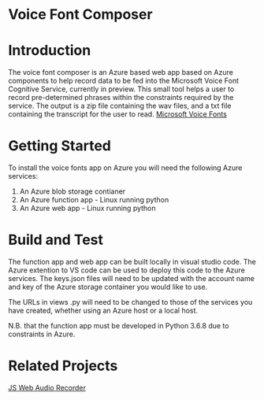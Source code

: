 # Voice Font Composer

# Introduction 
The voice font composer is an Azure based web app based on Azure components to help record data to be fed into the Microsoft Voice Font Cognitive Service, currently in  preview. This small tool helps a user to record pre-determined phrases within the constraints required by the service. The output is a zip file containing the wav files, and a txt file containing the transcript for the user to read. [Microsoft Voice Fonts](https://westus.cris.ai/Home/CustomVoice)

# Getting Started
To install the voice fonts app on Azure you will need the following Azure services:
1.    An Azure blob storage contianer
2.    An Azure function app - Linux running python 
3.    An Azure web app - Linux running python

# Build and Test
The function app and web app can be built locally in visual studio code. The Azure extention to VS code can be used to deploy this code to the Azure services. The keys.json files will need to be updated with the account name and key of the Azure storage container you would like to use.

The URLs in views .py will need to be changed to those of the services you have created, whether using an Azure host or a local host.

N.B. that the function app must be developed in Python 3.6.8 due to constraints in Azure.

# Related Projects

[JS Web Audio Recorder](https://github.com/higuma/web-audio-recorder-js)
